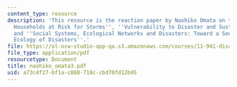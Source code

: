 ```yaml
---
content_type: resource
description: 'This resource is the reaction paper by Naohiko Omata on the topic ''Targeting
  Households at Risk for Storms'', ''Vulnerability to Disaster and Sustainable Development'',
  and ''Social Systems, Ecological Networks and Disasters: Toward a Socio-Political
  Ecology of Disasters''.'
file: https://ol-ocw-studio-app-qa.s3.amazonaws.com/courses/11-941-disaster-vulnerability-and-resilience-spring-2005/a73c4f27bf1ac088718ccbd70fd12b95_naohiko_omata3.pdf
file_type: application/pdf
resourcetype: Document
title: naohiko_omata3.pdf
uid: a73c4f27-bf1a-c088-718c-cbd70fd12b95
---
```

